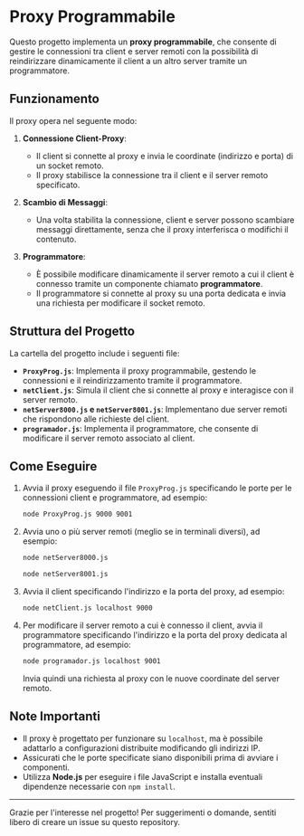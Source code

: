 # Proxy Programmabile

Questo progetto implementa un **proxy programmabile**, che consente di gestire le connessioni tra client e server remoti con la possibilità di reindirizzare dinamicamente il client a un altro server tramite un programmatore.

## Funzionamento

Il proxy opera nel seguente modo:

1. **Connessione Client-Proxy**:
   - Il client si connette al proxy e invia le coordinate (indirizzo e porta) di un socket remoto.
   - Il proxy stabilisce la connessione tra il client e il server remoto specificato.

2. **Scambio di Messaggi**:
   - Una volta stabilita la connessione, client e server possono scambiare messaggi direttamente, senza che il proxy interferisca o modifichi il contenuto.

3. **Programmatore**:
   - È possibile modificare dinamicamente il server remoto a cui il client è connesso tramite un componente chiamato **programmatore**.
   - Il programmatore si connette al proxy su una porta dedicata e invia una richiesta per modificare il socket remoto.

## Struttura del Progetto

La cartella del progetto include i seguenti file:

- **`ProxyProg.js`**: Implementa il proxy programmabile, gestendo le connessioni e il reindirizzamento tramite il programmatore.
- **`netClient.js`**: Simula il client che si connette al proxy e interagisce con il server remoto.
- **`netServer8000.js` e `netServer8001.js`**: Implementano due server remoti che rispondono alle richieste del client.
- **`programador.js`**: Implementa il programmatore, che consente di modificare il server remoto associato al client.

## Come Eseguire

1. Avvia il proxy eseguendo il file `ProxyProg.js` specificando le porte per le connessioni client e programmatore, ad esempio:
   ```bash
   node ProxyProg.js 9000 9001
   ```

3. Avvia uno o più server remoti (meglio se in terminali diversi), ad esempio:
   ```bash
   node netServer8000.js
   ```
   ```bash
   node netServer8001.js
   ```

5. Avvia il client specificando l'indirizzo e la porta del proxy, ad esempio:
   ```bash
   node netClient.js localhost 9000
   ```

7. Per modificare il server remoto a cui è connesso il client, avvia il programmatore specificando l'indirizzo e la porta del proxy dedicata al programmatore, ad esempio:
   ```bash
   node programador.js localhost 9001
   ```

   Invia quindi una richiesta al proxy con le nuove coordinate del server remoto.

## Note Importanti

- Il proxy è progettato per funzionare su `localhost`, ma è possibile adattarlo a configurazioni distribuite modificando gli indirizzi IP.
- Assicurati che le porte specificate siano disponibili prima di avviare i componenti.
- Utilizza **Node.js** per eseguire i file JavaScript e installa eventuali dipendenze necessarie con `npm install`.

---

Grazie per l'interesse nel progetto! Per suggerimenti o domande, sentiti libero di creare un issue su questo repository.
